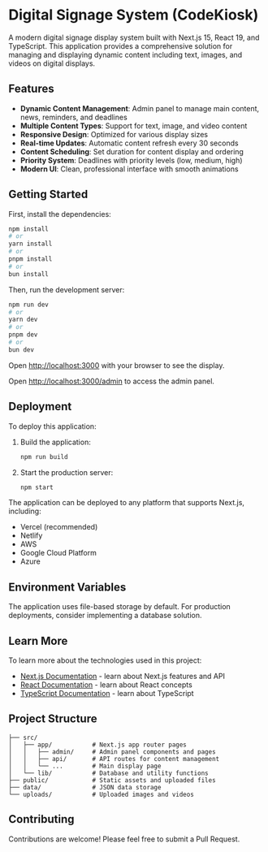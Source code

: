 # Digital Signage System (CodeKiosk)

A modern digital signage display system built with Next.js 15, React 19, and TypeScript. This application provides a comprehensive solution for managing and displaying dynamic content including text, images, and videos on digital displays.

## Features

- **Dynamic Content Management**: Admin panel to manage main content, news, reminders, and deadlines
- **Multiple Content Types**: Support for text, image, and video content
- **Responsive Design**: Optimized for various display sizes
- **Real-time Updates**: Automatic content refresh every 30 seconds
- **Content Scheduling**: Set duration for content display and ordering
- **Priority System**: Deadlines with priority levels (low, medium, high)
- **Modern UI**: Clean, professional interface with smooth animations

## Getting Started

First, install the dependencies:

```bash
npm install
# or
yarn install
# or
pnpm install
# or
bun install
```

Then, run the development server:

```bash
npm run dev
# or
yarn dev
# or
pnpm dev
# or
bun dev
```

Open [http://localhost:3000](http://localhost:3000) with your browser to see the display.

Open [http://localhost:3000/admin](http://localhost:3000/admin) to access the admin panel.

## Deployment

To deploy this application:

1. Build the application:
   ```bash
   npm run build
   ```

2. Start the production server:
   ```bash
   npm start
   ```

The application can be deployed to any platform that supports Next.js, including:
- Vercel (recommended)
- Netlify
- AWS
- Google Cloud Platform
- Azure

## Environment Variables

The application uses file-based storage by default. For production deployments, consider implementing a database solution.

## Learn More

To learn more about the technologies used in this project:

- [Next.js Documentation](https://nextjs.org/docs) - learn about Next.js features and API
- [React Documentation](https://reactjs.org/) - learn about React concepts
- [TypeScript Documentation](https://www.typescriptlang.org/docs/) - learn about TypeScript

## Project Structure

```
├── src/
│   ├── app/           # Next.js app router pages
│   │   ├── admin/     # Admin panel components and pages
│   │   ├── api/       # API routes for content management
│   │   └── ...        # Main display page
│   └── lib/           # Database and utility functions
├── public/            # Static assets and uploaded files
├── data/              # JSON data storage
└── uploads/           # Uploaded images and videos
```

## Contributing

Contributions are welcome! Please feel free to submit a Pull Request.